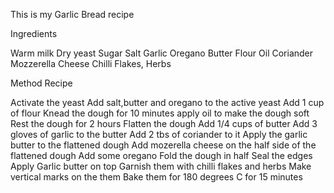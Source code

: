 This is my Garlic Bread recipe

Ingredients

Warm milk
 Dry yeast
 Sugar
 Salt
 Garlic
 Oregano
 Butter
 Flour
 Oil
 Coriander
 Mozzerella Cheese
 Chilli Flakes,
 Herbs


Method
Recipe

Activate the yeast
Add salt,butter and oregano to the active yeast
Add 1 cup of flour 
Knead the dough for 10 minutes
apply oil to make the dough soft
Rest the dough for 2 hours
Flatten the dough
Add 1/4 cups of butter
Add 3 gloves of garlic to the butter
Add 2 tbs of coriander to it
Apply the garlic butter to the flattened dough
Add mozerella cheese on the half side of the flattened dough
Add some oregano
Fold the dough in half
Seal the edges
Apply Garlic butter on top
Garnish them with chilli flakes and herbs
Make vertical marks on the them
Bake them for 180 degrees C for 15 minutes
